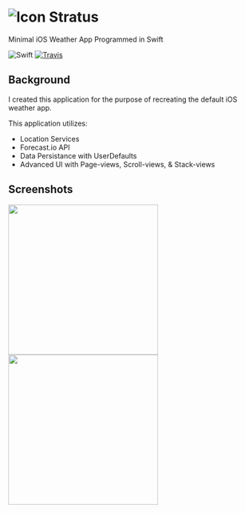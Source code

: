 # ![Icon](http://i.imgur.com/WOoMCO4.png) Stratus
Minimal iOS Weather App Programmed in Swift

![Swift](http://img.shields.io/badge/swift-4.0-brightgreen.svg)
[![Travis](https://img.shields.io/travis/RudyBermudez/Stratus/master.svg)](https://travis-ci.org/RudyBermudez/Stratus)

## Background
I created this application for the purpose of recreating the default iOS weather app.

This application utilizes:
* Location Services
* Forecast.io API
* Data Persistance with UserDefaults
* Advanced UI with Page-views, Scroll-views, & Stack-views

## Screenshots
<img src="https://imgur.com/bXzGf1f.png" width=300> <img src="https://imgur.com/t5C2NP0.png" width=300>
